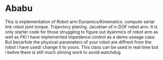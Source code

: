 # Ababu
This is implementation of Robot arm Dynamics/Kinematics.
compute serial link robot joint torque.
Trajectory planing.
Jacobian of n-DOF robot arm.
It is only starter code for those struggling to figure out dyanmics of robot arm as well as FKI
I have implemented impedance control  as a demo useage case. But becarfule the physical-parameters of your robot are diffrent from the robot i have used/ change it to yours.
This class can be used in real time but i belive there is still much sliming work to avoid watchdog 
